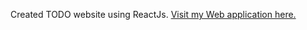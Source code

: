 Created TODO website using ReactJs.
<a href="https://silly-heisenberg-2a49d0.netlify.app/" target = "_blank">Visit my Web application here.</a>


